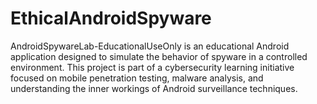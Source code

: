 # EthicalAndroidSpyware
AndroidSpywareLab-EducationalUseOnly is an educational Android application designed to simulate the behavior of spyware in a controlled environment. This project is part of a cybersecurity learning initiative focused on mobile penetration testing, malware analysis, and understanding the inner workings of Android surveillance techniques.
